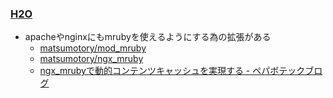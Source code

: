 ### [H2O](https://github.com/h2o/h2o)

* apacheやnginxにもmrubyを使えるようにする為の拡張がある
  * [matsumotory/mod_mruby](https://github.com/matsumotory/mod_mruby)
  * [matsumotory/ngx_mruby](https://github.com/matsumotory/ngx_mruby)
  * [ngx\_mrubyで動的コンテンツキャッシュを実現する \- ペパボテックブログ](https://tech.pepabo.com/2016/12/02/ngx_mruby_dynamic_cache/)

